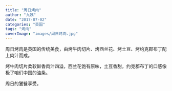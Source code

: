 ```yaml
---
title: "周日烤肉"
author: "九姨"
date: "2017-07-02"
categories: "英国"
tags: "烤肉"
coverImage: "images/周日烤肉.jpg"
---
```


周日烤肉是英国的传统美食，由烤牛肉切片、烤西兰花、烤土豆、烤约克郡布丁配上肉汁而成。

烤牛肉切片柔软鲜香肉汁四溢，西兰花饱有原味，土豆香甜，约克郡布丁的口感像极了咱们中国的油条。

周日的饕餮享受。
